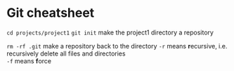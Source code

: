 # Git cheatsheet

`cd projects/project1`
`git init` make the project1 directory a repository

`rm -rf .git` make a repository back to the directory
`-r` means **r**ecursive, i.e. recursively delete all files and directories  
`-f` means **f**orce  
